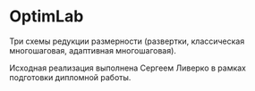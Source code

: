 # OptimLab
Три схемы редукции размерности (развертки, классическая многошаговая, адаптивная многошаговая).

Исходная реализация выполнена Сергеем Ливерко в рамках подготовки дипломной работы.
